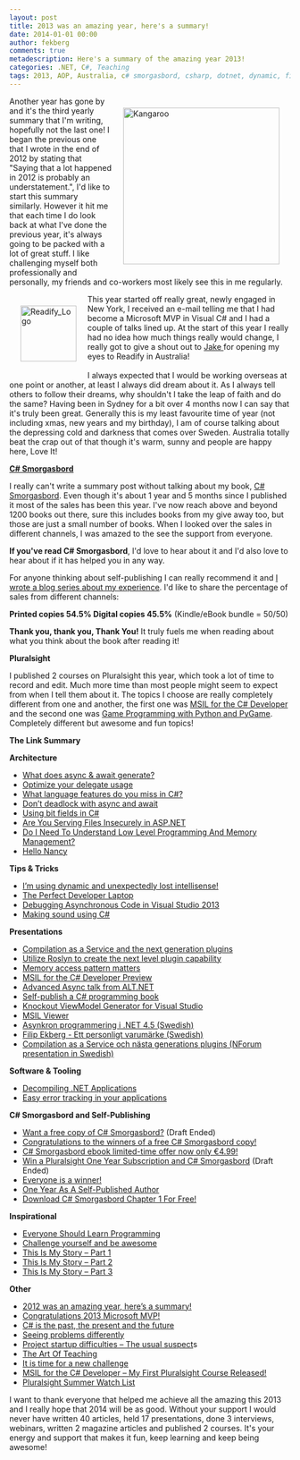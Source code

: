 ```yaml
---
layout: post
title: 2013 was an amazing year, here's a summary!
date: 2014-01-01 00:00
author: fekberg
comments: true
metadescription: Here's a summary of the amazing year 2013!
categories: .NET, C#, Teaching
tags: 2013, AOP, Australia, c# smorgasbord, csharp, dotnet, dynamic, filip ekberg, MVP, Programming, Readify, reflection, roslyn, roslyn ctp, self-publishing, Sydney
---
```

<img src="http://cdn.filipekberg.se/fekberg-blog/wp-content/uploads/2013/12/Kangaroo.jpg" alt="Kangaroo" width="280" style="float: right; padding: 20px;" class="alignnone size-full wp-image-2175" />Another year has gone by and it's the third yearly summary that I'm writing, hopefully not the last one! I began the previous one that I wrote in the end of 2012 by stating that "Saying that a lot happened in 2012 is probably an understatement.", I'd like to start this summary similarly. However it hit me that each time I do look back at what I've done the previous year, it's always going to be packed with a lot of great stuff. I like challenging myself both professionally and personally, my friends and co-workers most likely see this in me regularly.<!--excerpt-->

<img src="http://cdn.filipekberg.se/fekberg-blog/wp-content/uploads/2013/12/Readify_Logo.jpg" alt="Readify_Logo" width="100" style="float: left; padding: 20px;"  class="alignnone size-full wp-image-2174" />This year started off really great, newly engaged in New York, I received an e-mail telling me that I had become a Microsoft MVP in Visual C# and I had a couple of talks lined up. At the start of this year I really had no idea how much things really would change, I really got to give a shout out to <a href="https://twitter.com/JakeGinnivan" target="_blank">Jake </a>for opening my eyes to Readify in Australia!<br><br>I always expected that I would be working overseas at one point or another, at least I always did dream about it. As I always tell others to follow their dreams, why shouldn't I take the leap of faith and do the same? Having been in Sydney for a bit over 4 months now I can say that it's truly been great. Generally this is my least favourite time of year (not including xmas, new years and my birthday), I am of course talking about the depressing cold and darkness that comes over Sweden. Australia totally beat the crap out of that though it's warm, sunny and people are happy here, Love It!

<a href="http://www.amazon.com/C-Smorgasbord-Filip-Ekberg/dp/1468152106" target="_blank"><strong>C# Smorgasbord</strong></a>

I really can't write a summary post without talking about my book, <a href="http://www.amazon.com/C-Smorgasbord-Filip-Ekberg/dp/1468152106" target="_blank">C# Smorgasbord</a>. Even though it's about 1 year and 5 months since I published it most of the sales has been this year. I've now reach above and beyond 1200 books out there, sure this includes books from my give away too, but those are just a small number of books. When I looked over the sales in different channels, I was amazed to the see the support from everyone. 

<strong>If you've read C# Smorgasbord</strong>, I'd love to hear about it and I'd also love to hear about if it has helped you in any way.

For anyone thinking about self-publishing I can really recommend it and <a href="http://filipekberg.se/2012/08/27/self-publishing-a-book-part-1-where-it-all-began/" target="_blank">I wrote a blog series about my experience</a>. I'd like to share the percentage of sales from different channels:

<strong>Printed copies 54.5%
Digital copies 45.5%</strong> (Kindle/eBook bundle = 50/50)

<strong>Thank you, thank you, Thank You!</strong> It truly fuels me when reading about what you think about the book after reading it!

<strong>Pluralsight</strong>

I published 2 courses on Pluralsight this year, which took a lot of time to record and edit. Much more time than most people might seem to expect from when I tell them about it. The topics I choose are really completely different from one and another, the first one was <a href="http://pluralsight.com/training/Courses/TableOfContents/msil-csharp-developer" target="_blank">MSIL for the C# Developer</a> and the second one was <a href="http://pluralsight.com/training/Courses/TableOfContents/game-programming-python-pygame" target="_blank">Game Programming with Python and PyGame</a>. Completely different but awesome and fun topics!

<strong>The Link Summary</strong>

<strong>Architecture</strong>
<ul>
	<li><a href="http://filipekberg.se/2013/01/16/what-does-async-await-generate/" target="_blank">What does async & await generate?</a></li>
	<li><a href="http://filipekberg.se/2013/02/15/optimize-your-delegate-usage/" target="_blank">Optimize your delegate usage</a></li>
	<li><a href="http://filipekberg.se/2013/03/01/what-language-features-do-you-miss-in-c/" target="_blank">What language features do you miss in C#?</a></li>
	<li><a href="http://filipekberg.se/2013/04/03/dont-deadlock-with-async-and-await/" target="_blank">Don’t deadlock with async and await</a></li>
	<li><a href="http://filipekberg.se/2013/05/14/using-bit-fields-in-csharp/" target="_blank">Using bit fields in C#</a></li>
	<li><a href="http://filipekberg.se/2013/07/12/are-you-serving-files-insecurely-in-asp-net/" target="_blank">Are You Serving Files Insecurely in ASP.NET</a></li>
	<li><a href="http://filipekberg.se/2013/09/03/do-i-need-to-understand-low-level-programming-and-memory-management/" target="_blank">Do I Need To Understand Low Level Programming And Memory Management?</a></li>
	<li><a href="http://filipekberg.se/2013/12/19/hello-nancy/" target="_blank">Hello Nancy</a></li>
</ul>

<strong>Tips & Tricks</strong>
<ul>
	<li><a href="http://filipekberg.se/2013/01/17/im-using-dynamic-and-unexpectedly-lost-intellisense/" target="_blank">I’m using dynamic and unexpectedly lost intellisense!</a></li>
	<li><a href="http://filipekberg.se/2013/09/25/perfect-developer-laptop/" target="_blank">The Perfect Developer Laptop</a></li>
	<li><a href="http://filipekberg.se/2013/11/15/debugging-asynchronous-code-visual-studio-2013/" target="_blank">Debugging Asynchronous Code in Visual Studio 2013</a></li>
	<li><a href="http://filipekberg.se/2013/12/16/making-sound-using-c/" target="_blank">Making sound using C#</a></li>
</ul>

<strong>Presentations</strong>
<ul>
	<li><a href="http://filipekberg.se/2013/02/07/compilation-as-a-service-and-the-next-generation-plugins/" target="_blank">Compilation as a Service and the next generation plugins</a></li>
	<li><a href="http://filipekberg.se/2013/05/02/utilize-roslyn-to-create-the-next-level-plugin-capability/" target="_blank">Utilize Roslyn to create the next level plugin capability</a></li>
	<li><a href="http://filipekberg.se/2013/07/01/memory-access-pattern-matters/" target="_blank">Memory access pattern matters</a></li>
	<li><a href="http://filipekberg.se/2013/08/07/msil-for-the-c-developer-preview/" target="_blank">MSIL for the C# Developer Preview</a></li>
	<li><a href="http://filipekberg.se/2013/10/29/advanced-async-talk-alt-net/" target="_blank">Advanced Async talk from ALT.NET</a></li>
	<li><a href="http://www.youtube.com/watch?v=dgUjrnac_wY" target="_blank">Self-publish a C# programming book</a></li>
	<li><a href="http://www.youtube.com/watch?v=NChQ6aaMHDk" target="_blank">Knockout ViewModel Generator for Visual Studio</a></li>
	<li><a href="http://www.youtube.com/watch?v=63JDR_SUgNY" target="_blank">MSIL Viewer</a></li>
	<li><a href="http://www.youtube.com/watch?v=lIw4y0ZXtcQ" target="_blank">Asynkron programmering i .NET 4.5 (Swedish)</a></li>
	<li><a href="http://www.youtube.com/watch?v=bUttsJ2JgHM" target="_blank">Filip Ekberg - Ett personligt varumärke (Swedish)</a></li>
	<li><a href="http://www.youtube.com/watch?v=BIY1QlchFeE" target="_blank">Compilation as a Service och nästa generations plugins (NForum presentation in Swedish)</a> </li>
</ul>

<strong>Software & Tooling</strong>
<ul>
	<li><a href="http://filipekberg.se/2013/02/14/decompiling-dotnet-applications/" target="_blank">Decompiling .NET Applications</a></li>
	<li><a href="http://filipekberg.se/2013/03/26/easy-error-tracking-in-your-applications/" target="_blank">Easy error tracking in your applications</a></li>
</ul>

<strong>C# Smorgasbord and Self-Publishing</strong>
<ul>
	<li><a href="http://filipekberg.se/2013/01/18/want-a-free-copy-of-c-smorgasbord/" target="_blank">Want a free copy of C# Smorgasbord?</a> (Draft Ended)</li>
	<li><a href="http://filipekberg.se/2013/02/04/congratulations-to-the-winners-of-a-free-c-smorgasbord-copy/" target="_blank">Congratulations to the winners of a free C# Smorgasbord copy!</a></li>
	<li><a href="http://filipekberg.se/2013/02/26/c-smorgasbord-ebook-limited-time-offer-now-only-e4-99/" target="_blank">C# Smorgasbord ebook limited-time offer now only €4.99!</a></li>
	<li><a href="http://filipekberg.se/2013/06/17/win-a-pluralsight-one-year-subscription-and-c-smorgasbord/" target="_blank">Win a Pluralsight One Year Subscription and C# Smorgasbord</a> (Draft Ended)</li>
	<li><a href="http://filipekberg.se/2013/06/27/everyone-is-a-winner/" target="_blank">Everyone is a winner!</a></li>
	<li><a href="http://filipekberg.se/2013/07/30/one-year-as-a-self-published-author/" target="_blank">One Year As A Self-Published Author</a></li>
	<li><a href="http://filipekberg.se/2013/12/06/download-c-smorgasbord-chapter-1-free/" target="_blank">Download C# Smorgasbord Chapter 1 For Free!</a></li>
</ul>

<strong>Inspirational</strong>
<ul>
	<li><a href="http://filipekberg.se/2013/03/04/everyone-should-learn-programming/" target="_blank">Everyone Should Learn Programming</a></li>
	<li><a href="http://filipekberg.se/2013/03/06/challenge-yourself-and-be-awesome/" target="_blank">Challenge yourself and be awesome</a></li>
	<li><a href="http://filipekberg.se/2013/07/15/this-is-my-story-part-1/" target="_blank">This Is My Story – Part 1</a></li>
	<li><a href="http://filipekberg.se/2013/07/17/this-is-my-story-part-2/" target="_blank">This Is My Story – Part 2</a></li>
	<li><a href="http://filipekberg.se/2013/07/22/this-is-my-story-part-3/" target="_blank">This Is My Story – Part 3</a></li>
</ul>


<strong>Other</strong>
<ul>
	<li><a href="http://filipekberg.se/2013/01/08/2012-was-an-amazing-year-heres-a-summary/" target="_blank">2012 was an amazing year, here’s a summary!</a></li>
	<li><a href="http://filipekberg.se/2013/01/01/congratulations-2013-microsoft-mvp/" target="_blank">Congratulations 2013 Microsoft MVP!</a></li>
	<li><a href="http://filipekberg.se/2013/01/11/c-is-the-past-the-present-and-the-future/" target="_blank">C# is the past, the present and the future</a></li>
	<li><a href="http://filipekberg.se/2013/03/14/seeing-problems-differently/" target="_blank">Seeing problems differently</a></li>
	<li><a href="http://filipekberg.se/2013/04/15/project-startup-difficulties-the-usual-suspects/" target="_blank">Project startup difficulties – The usual suspect</a>s</li>
	<li><a href="http://filipekberg.se/2013/04/26/the-art-of-teaching/" target="_blank">The Art Of Teaching</a></li>
	<li><a href="http://filipekberg.se/2013/05/02/it-is-time-for-a-new-challenge/" target="_blank">It is time for a new challenge</a></li>
	<li><a href="http://filipekberg.se/2013/07/02/msil-for-the-c-developer-my-first-pluralsight-course-released/" target="_blank">MSIL for the C# Developer – My First Pluralsight Course Released!</a></li>
	<li><a href="http://filipekberg.se/2013/07/23/pluralsight-summer-watch-list/" target="_blank">Pluralsight Summer Watch List</a></li>

</ul>

I want to thank everyone that helped me achieve all the amazing this 2013 and I really hope that 2014 will be as good. Without your support I would never have written 40 articles, held 17 presentations, done 3 interviews, webinars, written 2 magazine articles and published 2 courses. It's your energy and support that makes it fun, keep learning and keep being awesome!
